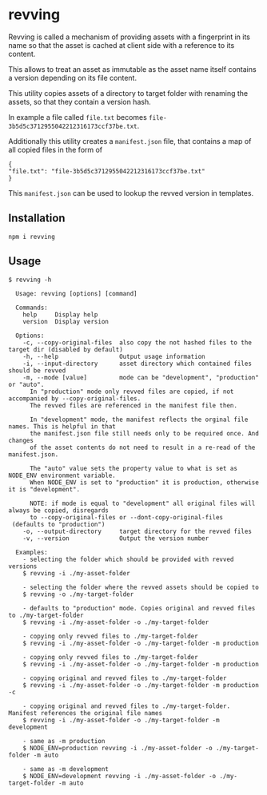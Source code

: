 # revving

Revving is called a mechanism of providing assets with a fingerprint in its name
so that the asset is cached at client side with a reference to its content.

This allows to treat an asset as immutable as the asset name itself contains a version
depending on its file content.

This utility copies assets of a directory to target folder with renaming the assets,
so that they contain a version hash.

In example a file called `file.txt` becomes `file-3b5d5c3712955042212316173ccf37be.txt`.

Additionally this utility creates a `manifest.json` file, that contains a map of all
copied files in the form of

```
{
"file.txt": "file-3b5d5c3712955042212316173ccf37be.txt"
}
```

This `manifest.json` can be used to lookup the revved version in templates.

## Installation

```
npm i revving
```

## Usage

```
$ revving -h

  Usage: revving [options] [command]

  Commands:
    help     Display help
    version  Display version

  Options:
    -c, --copy-original-files  also copy the not hashed files to the target dir (disabled by default)
    -h, --help                 Output usage information
    -i, --input-directory      asset directory which contained files should be revved
    -m, --mode [value]         mode can be "development", "production" or "auto".
      In "production" mode only revved files are copied, if not accompanied by --copy-original-files.
      The revved files are referenced in the manifest file then.

      In "development" mode, the manifest reflects the orginal file names. This is helpful in that
      the manifest.json file still needs only to be required once. And changes
      of the asset contents do not need to result in a re-read of the manifest.json.

      The "auto" value sets the property value to what is set as NODE_ENV environment variable.
      When NODE_ENV is set to "production" it is production, otherwise it is "development".

      NOTE: if mode is equal to "development" all original files will always be copied, disregards
      to --copy-original-files or --dont-copy-original-files
 (defaults to "production")
    -o, --output-directory     target directory for the revved files
    -v, --version              Output the version number

  Examples:
    - selecting the folder which should be provided with revved versions
    $ revving -i ./my-asset-folder

    - selecting the folder where the revved assets should be copied to
    $ revving -o ./my-target-folder

    - defaults to "production" mode. Copies original and revved files to ./my-target-folder
    $ revving -i ./my-asset-folder -o ./my-target-folder

    - copying only revved files to ./my-target-folder
    $ revving -i ./my-asset-folder -o ./my-target-folder -m production

    - copying only revved files to ./my-target-folder
    $ revving -i ./my-asset-folder -o ./my-target-folder -m production

    - copying original and revved files to ./my-target-folder
    $ revving -i ./my-asset-folder -o ./my-target-folder -m production -c

    - copying original and revved files to ./my-target-folder. Manifest references the original file names
    $ revving -i ./my-asset-folder -o ./my-target-folder -m development

    - same as -m production
    $ NODE_ENV=production revving -i ./my-asset-folder -o ./my-target-folder -m auto

    - same as -m development
    $ NODE_ENV=development revving -i ./my-asset-folder -o ./my-target-folder -m auto
```
